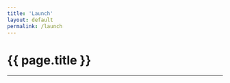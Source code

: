 ```yaml
---
title: 'Launch'
layout: default
permalink: /launch
---
```


# {{ page.title }}
<hr class='separator'>
